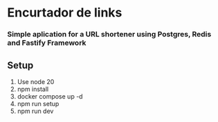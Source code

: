 # Encurtador de links

### Simple aplication for a URL shortener using Postgres, Redis and Fastify Framework

## Setup
1. Use node 20
2. npm install
3. docker compose up -d
4. npm run setup
5. npm run dev